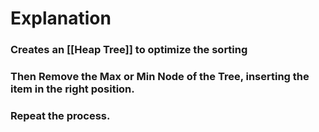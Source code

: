# Explanation 

### Creates an [[Heap Tree]] to optimize the sorting

### Then Remove the Max or Min Node of the Tree, inserting the item in the right position.

### Repeat the process.


